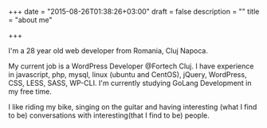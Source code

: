 +++
date = "2015-08-26T01:38:26+03:00"
draft = false
description = ""
title = "about me"

+++

I'm a 28 year old web developer from Romania, Cluj Napoca. 

My current job is a WordPress Developer @Fortech Cluj. I have experience in javascript, php, mysql, linux (ubuntu and CentOS), jQuery, WordPress, CSS, LESS, SASS, WP-CLI. I'm currently studying GoLang Development in my free time.

I like riding my bike, singing on the guitar and having interesting (what I find to be) conversations with interesting(that I find to be) people.

